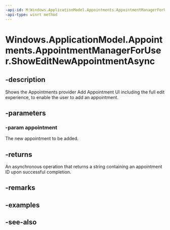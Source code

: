 ----api-id: M:Windows.ApplicationModel.Appointments.AppointmentManagerForUser.ShowEditNewAppointmentAsync(Windows.ApplicationModel.Appointments.Appointment)
-api-type: winrt method
---<!-- Method syntaxpublic Windows.Foundation.IAsyncOperation<string> ShowEditNewAppointmentAsync(Windows.ApplicationModel.Appointments.Appointment appointment)--># Windows.ApplicationModel.Appointments.AppointmentManagerForUser.ShowEditNewAppointmentAsync## -descriptionShows the Appointments provider Add Appointment UI including the full edit experience, to enable the user to add an appointment.## -parameters### -param appointmentThe new appointment to be added.## -returnsAn asynchronous operation that returns a string containing an appointment ID upon successful completion.## -remarks## -examples## -see-also